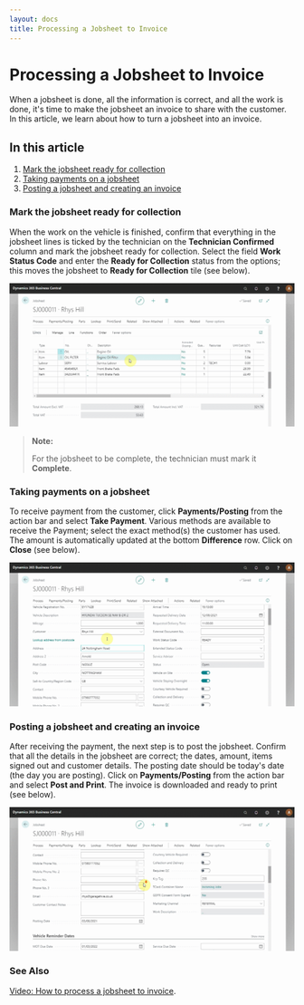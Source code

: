 ```yaml
---
layout: docs
title: Processing a Jobsheet to Invoice
---
```


# Processing a Jobsheet to Invoice

When a jobsheet is done, all the information is correct, and all the work is done, it's time to make the jobsheet an invoice to share with the customer. In this article, we learn about how to turn a jobsheet into an invoice.

## In this article

1. [Mark the jobsheet ready for collection](#mark-the-jobsheet-ready-for-collection)
2. [Taking payments on a jobsheet](#taking-payments-on-a-jobsheet)
3. [Posting a jobsheet and creating an invoice](#posting-a-jobsheet-and-creating-an-invoice)

### Mark the jobsheet ready for collection
When the work on the vehicle is finished, confirm that everything in the jobsheet lines is ticked by the technician on the **Technician Confirmed** column and mark the jobsheet ready for collection. Select the field **Work Status Code** and enter the **Ready for Collection** status from the options; this moves the jobsheet to **Ready for Collection** tile (see below).

![](media/garagehive-processing-a-jobsheet-to-invoice1.gif)

> **Note:** 
>
> For the jobsheet to be complete, the technician must mark it **Complete**.

### Taking payments on a jobsheet
To receive payment from the customer, click **Payments/Posting** from the action bar and select **Take Payment**. Various methods are available to receive the Payment; select the exact method(s) the customer has used. The amount is automatically updated at the bottom **Difference** row. Click on **Close** (see below). 

![](media/garagehive-processing-a-jobsheet-to-invoice2.gif)

### Posting a jobsheet and creating an invoice
After receiving the payment, the next step is to post the jobsheet. Confirm that all the details in the jobsheet are correct; the dates, amount, items signed out and customer details. The posting date should be today's date (the day you are posting). Click on **Payments/Posting** from the action bar and select **Post and Print**. The invoice is downloaded and ready to print (see below).

![](media/garagehive-processing-a-jobsheet-to-invoice3.gif) 

### **See Also**

[Video: How to process a jobsheet to invoice](https://www.youtube.com/watch?v=SdgMs_uS9Y0&t=62s).